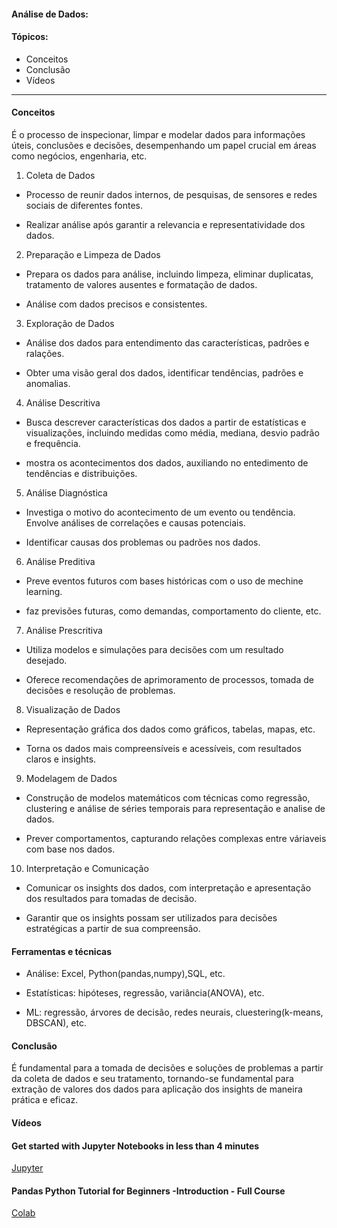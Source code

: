 #### Análise de Dados:

#### Tópicos:
- Conceitos
- Conclusão
- Vídeos

---

#### Conceitos
É o processo de inspecionar, limpar e modelar dados para informações úteis, conclusões e decisões, desempenhando um papel crucial em áreas como negócios, engenharia, etc.

1. Coleta de Dados
- Processo de reunir dados internos, de pesquisas, de sensores e redes sociais de diferentes fontes.

- Realizar análise após garantir a relevancia e representatividade dos dados.

2. Preparação e Limpeza de Dados
- Prepara os dados para análise, incluindo limpeza, eliminar duplicatas, tratamento de valores ausentes e formatação de dados.

- Análise com dados precisos e consistentes.

3. Exploração de Dados
- Análise dos dados para entendimento das características, padrões e ralações.

- Obter uma visão geral dos dados, identificar tendências, padrões e anomalias.

4. Análise Descritiva 
- Busca descrever características dos dados a partir de estatísticas e visualizações, incluindo medidas como média, mediana, desvio padrão e frequência.

- mostra os acontecimentos dos dados, auxiliando no entedimento de tendências e distribuições.

5. Análise Diagnóstica
- Investiga o motivo do acontecimento de um evento ou tendência. Envolve análises de correlações e causas potenciais.

- Identificar causas dos problemas ou padrões nos dados.

6. Análise Preditiva
- Preve eventos futuros com bases históricas com o uso de mechine learning.

- faz previsões futuras, como demandas, comportamento do cliente, etc.

7. Análise Prescritiva
- Utiliza modelos e simulações para decisões com um resultado desejado.

- Oferece recomendações de aprimoramento de processos, tomada de decisões e resolução de problemas.

8. Visualização de Dados
-  Representação gráfica dos dados como gráficos, tabelas, mapas, etc. 

- Torna os dados mais compreensíveis e acessíveis, com resultados claros e insights.

9. Modelagem de Dados
- Construção de modelos matemáticos com técnicas como regressão, clustering e análise de séries temporais para representação e analise de dados.

- Prever comportamentos, capturando relações complexas entre váriaveis com base nos dados.

10. Interpretação e Comunicação
- Comunicar os insights dos dados, com interpretação e apresentação dos resultados para tomadas de decisão.

- Garantir que os insights possam ser utilizados para decisões estratégicas a partir de sua compreensão.

#### Ferramentas e técnicas
- Análise: Excel, Python(pandas,numpy),SQL, etc.

- Estatísticas: hipóteses, regressão, variância(ANOVA), etc.

- ML: regressão, árvores de decisão, redes neurais, cluestering(k-means, DBSCAN), etc.

#### Conclusão
É fundamental para a tomada de decisões e soluções de problemas a partir da coleta de dados e seu tratamento, tornando-se fundamental para extração de valores dos dados para aplicação dos insights de maneira prática e eficaz.

#### Vídeos
#### Get started with Jupyter Notebooks in less than 4 minutes
[Jupyter](mynotebooks/)

#### Pandas Python Tutorial for Beginners -Introduction - Full Course
[Colab](https://colab.research.google.com/drive/1HP3jOfFQlElbneNpq994F_ih3OGJ7GoZ?usp=sharing)